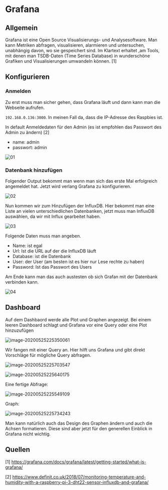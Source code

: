 # Grafana

## Allgemein

Grafana ist eine Open Source Visualisierungs- und Analysesoftware. Man kann Metriken abfragen, visualisieren, alarmieren und untersuchen, unabhängig davon, wo sie gespeichert sind. Im Klartext erhaltet ,am Tools, mit denen man TSDB-Daten (Time Series Database) in wunderschöne Grafiken und Visualisierungen umwandeln können. [1]

## Konfigurieren

### Anmelden

Zu erst muss man sicher gehen, dass Grafana läuft und dann kann man die Webseite aufrufen. 

`192.168.0.136:3000`. In meinen Fall da, dass die IP-Adresse des Raspbies ist.

In default Anmeldedaten für den Admin (es ist empfohlen das Passwort des Admin zu ändern) [2]

* name: admin
* passwort: admin

![01](Grafana_Allgemein/01.PNG)

### Datenbank hinzufügen

Folgender Output bekommt man wenn man sich das erste Mal erfolgreich angemeldet hat. Jetzt wird verlang Grafana zu konfigurieren.

![02](Grafana_Allgemein/02.PNG)

Nun kommen wir zum Hinzufügen der InfluxDB. Hier bekommt man eine Liste an vielen unterschiedlichen Datenbanken, jetzt muss man InfluxDB auswählen, da wir mit Influx gearbeitet haben.

![03](Grafana_Allgemein/03.PNG)

Folgende Daten muss man angeben.

* Name: ist egal
* Url: Ist die URL auf der die InfluxDB läuft
* Database: ist die Datenbank
* User: der User (am besten ist es hier nur Lese rechte zu haben)
* Password: Ist das Passwort des Users

Am Ende kann man das auch austesten ob sich Grafan mit der Datenbank verbinden kann.

![04](Grafana_Allgemein/04.PNG)

## Dashboard

Auf dem Dashbaord werde alle Plot und Graphen angezeigt. Bei einem leeren Dashboard schlagt und Grafana vor eine Query oder eine Plot hinzuzufügen

![image-20200525225350061](Grafana_Allgemein/image-20200525225350061.png)

Wir fangen mit einer Query an. Hier hilft uns Grafana und gibt direkt Vorschläge für mögliche Query abfragen.

![image-20200525225703547](Grafana_Allgemein/image-20200525225703547.png)

![image-20200525225640175](Grafana_Allgemein/image-20200525225640175.png)

Eine fertige Abfrage:

![image-20200525225549109](Grafana_Allgemein/image-20200525225549109.png)

Graph:

![image-20200525225734243](Grafana_Allgemein/image-20200525225734243.png)

Man kann natürlich auch das Design des Graphen ändern und auch die Achsen formatieren. Diese sind aber jetzt für den generellen Einblick in Grafana nicht wichtig.

## Quellen

[1] https://grafana.com/docs/grafana/latest/getting-started/what-is-grafana/

[2] https://www.definit.co.uk/2018/07/monitoring-temperature-and-humidity-with-a-raspberry-pi-3-dht22-sensor-influxdb-and-grafana/